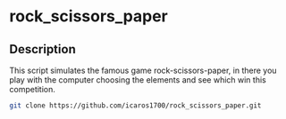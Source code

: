 # rock_scissors_paper

## Description

This script simulates the famous game rock-scissors-paper, in there you play with the computer choosing the elements and see which win this competition.


```bash
git clone https://github.com/icaros1700/rock_scissors_paper.git